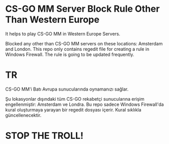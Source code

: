 # CS-GO MM Server Block Rule Other Than Western Europe

It helps to play CS-GO MM in Western Europe Servers.

Blocked any other than CS-GO MM servers on these locations: Amsterdam and London.
This repo only contains regedit file for creating a rule in Windows Firewall. The rule is going to be updated frequently. 

# TR

CS-GO MM'i Batı Avrupa sunucularında oynamanızı sağlar. 

Şu lokasyonlar dışındaki tüm CS-GO rekabetçi sunucularına erişim engellenmiştir: Amsterdam ve Londra.
Bu repo sadece Windows Firewall'da kural oluşturmaya yarayan bir regedit dosyası içerir. Kural sıklıkla güncellenecektir.


                                       
# STOP THE TROLL!
